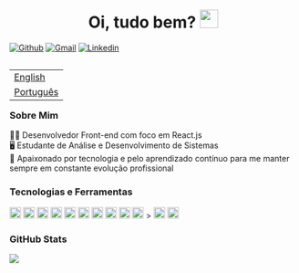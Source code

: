 <h1 align="center">Oi, tudo bem? <img
src="https://github.com/blackcater/blackcater/raw/main/images/Hi.gif" height="32" /></h1>

[![Github](https://img.shields.io/badge/-Github-000?style=flat&logo=Github&logoColor=white)](https://github.com/victortavaresdev)
[![Gmail](https://img.shields.io/badge/-Gmail-c14438?style=flat&logo=Gmail&logoColor=white)](mailto:victortavaresdev@gmail.com)
[![Linkedin](https://img.shields.io/badge/-LinkedIn-blue?style=flat&logo=Linkedin&logoColor=white)](https://www.linkedin.com/in/victor-tavares-dev/)

<table align="right">
 <tr><td><a href="README_en.md">English</a></td></tr>
 <tr><td><a href="README.md">Português</a></td></tr>
</table>

### Sobre Mim

👨‍💻 Desenvolvedor Front-end com foco em React.js</br>
🖥️ Estudante de Análise e Desenvolvimento de Sistemas</br> 
💜 Apaixonado por tecnologia e pelo aprendizado contínuo para me manter sempre em constante evolução profissional 


### Tecnologias e Ferramentas

<div>
  <img height="20" src="https://img.shields.io/badge/HTML5-E34F26?style=for-the-badge&logo=html5&logoColor=white" />
  <img height="20" src="https://img.shields.io/badge/CSS3-1572B6?style=for-the-badge&logo=css3&logoColor=white" />
  <img height="20" src="https://img.shields.io/badge/JavaScript-323330?style=for-the-badge&logo=javascript&logoColor=F7DF1E" />
  <img height="20" src="https://img.shields.io/badge/React-20232A?style=for-the-badge&logo=react&logoColor=61DAFB" />
  <img height="20" src="https://img.shields.io/badge/Sass-CC6699?style=for-the-badge&logo=sass&logoColor=white" />
  <img height="20" src="https://img.shields.io/badge/styled--components-DB7093?style=for-the-badge&logo=styled-components&logoColor=white" />
  <img height="20" src="https://img.shields.io/badge/React_Router-CA4245?style=for-the-badge&logo=react-router&logoColor=white" />
  <img height="20" src="https://camo.githubusercontent.com/edd3031a0956c904634f9a394267a6ba61e9a0bb95c9512a1fbc0725b4014d03/68747470733a2f2f696d672e736869656c64732e696f2f62616467652f2d4769742d626c61636b3f7374796c653d666c61742d737175617265266c6f676f3d676974" />
 <img height="20" src="https://img.shields.io/badge/Linux_Mint-87CF3E?style=for-the-badge&logo=linux-mint&logoColor=white" />
 <img height="20" src="https://camo.githubusercontent.com/85dc47a56a4e73ae7b6e64b3b4416785497e74219ae179ae8faaaca10d5a78d9/68747470733a2f2f696d672e736869656c64732e696f2f62616467652f2d4769744875622d3138313731373f7374796c653d666c61742d737175617265266c6f676f3d676974687562" />
 > 
 <img height="20" src="https://camo.githubusercontent.com/566080f1f10a299450280c8b9430bf6c24ce39b71098ccee2ffed461c1b151d3/68747470733a2f2f696d672e736869656c64732e696f2f62616467652f4c696e75782d626c61636b3f7374796c653d666c61742d737175617265266c6f676f3d6c696e7578" />
 <img height="20" src="https://camo.githubusercontent.com/28d844544b515f2f83a33f7a0dba0b338b152e9fc387007a7667efd8f3aa62eb/68747470733a2f2f696d672e736869656c64732e696f2f62616467652f2d5653253230436f64652d3030374143433f7374796c653d666c61742d737175617265266c6f676f3d76697375616c2d73747564696f2d636f6465" />
</div>


### GitHub Stats

<div>
  <img src="https://github-readme-stats.vercel.app/api?username=victortavaresdev&show_icons=true&theme=tokyonight" />  
</div>




 
